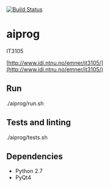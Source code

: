 [![Build Status](https://magnum.travis-ci.com/krisvage/aiprog.svg?token=aptDrbLtsyuRiYndefvn)](https://magnum.travis-ci.com/krisvage/aiprog)

# aiprog

IT3105

[http://www.idi.ntnu.no/emner/it3105/](http://www.idi.ntnu.no/emner/it3105/)

## Run

./aiprog/run.sh

## Tests and linting

./aiprog/tests.sh

## Dependencies

* Python 2.7
* PyQt4
